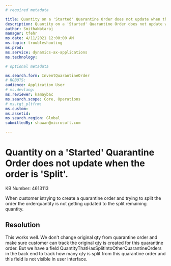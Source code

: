 ```yaml
---
# required metadata

title: Quantity on a 'Started' Quarantine Order does not update when the order is 'Split'.
description: Quantity on a 'Started' Quarantine Order does not update when the order is 'Split'.
author: SmithaNataraj
manager: tfehr
ms.date: 4/11/2021 12:00:00 AM
ms.topic: troubleshooting
ms.prod: 
ms.service: dynamics-ax-applications
ms.technology: 

# optional metadata

ms.search.form: InventQuarantineOrder
# ROBOTS: 
audience: Application User
# ms.devlang: 
ms.reviewer: kamaybac
ms.search.scope: Core, Operations
# ms.tgt_pltfrm: 
ms.custom: 
ms.assetid: 
ms.search.region: Global
submittedBy: shawan@microsoft.com

---
```


# Quantity on a 'Started' Quarantine Order does not update when the order is 'Split'.

KB Number: 4613113

When customer istrying to create a quarantine order and trying to split the order the orderquantity is not getting updated to the split remaining quantity.



## Resolution
This works well. We don't change original qty from quarantine order and make sure customer can track the original qty is created for this quarantine order. But we have a field QuantityThatHasSplitIntoOtherQuarantineOrders in the back end to track how many qty is split from this quarantine order and this field is not visible in user interface.


